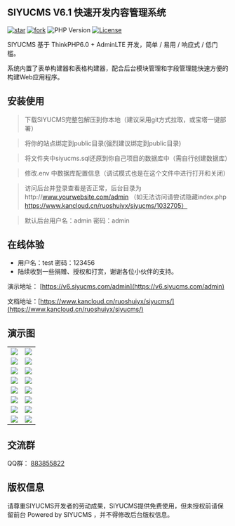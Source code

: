 ## SIYUCMS V6.1 快速开发内容管理系统

[![star](https://gitee.com/ruoshuiyx/tp6/badge/star.svg?theme=dark)](https://gitee.com/ruoshuiyx/tp6/stargazers)
[![fork](https://gitee.com/ruoshuiyx/tp6/badge/fork.svg?theme=gray)](https://gitee.com/ruoshuiyx/tp6/members)
![PHP Version](https://img.shields.io/badge/php-%3E%3D7.2-orange)
[![License](https://img.shields.io/badge/license-MIT-brightgreen)](https://gitee.com/ruoshuiyx/tp6/blob/master/LICENSE)

SIYUCMS 基于 ThinkPHP6.0 + AdminLTE 开发，简单 / 易用 / 响应式 / 低门槛。

系统内置了表单构建器和表格构建器，配合后台模块管理和字段管理能快速方便的构建Web应用程序。


## 安装使用

> 下载SIYUCMS完整包解压到你本地（建议采用git方式拉取，或宝塔一键部署）

> 将你的站点绑定到public目录(强烈建议绑定到public目录)

> 将文件夹中siyucms.sql还原到你自己项目的数据库中（需自行创建数据库）

> 修改.env 中数据库配置信息（调试模式也是在这个文件中进行打开和关闭）

> 访问后台并登录查看是否正常，后台目录为http://www.yourwebsite.com/admin （如无法访问请尝试隐藏index.php https://www.kancloud.cn/ruoshuiyx/siyucms/1032705）

> 默认后台用户名：admin 密码：admin

## 在线体验
- 用户名：test 密码：123456
- 陆续收到一些捐赠、授权和打赏，谢谢各位小伙伴的支持。

演示地址：
[https://v6.siyucms.com/admin](https://v6.siyucms.com/admin)

文档地址：[https://www.kancloud.cn/ruoshuiyx/siyucms/](https://www.kancloud.cn/ruoshuiyx/siyucms/)

## 演示图

<table>
    <tr>
        <td><img src="https://oscimg.oschina.net/oscnet/up-b4b04b9033593ade89b42a20c7dbc4cdbd1.JPEG"/></td>
        <td><img src="https://oscimg.oschina.net/oscnet/up-f3d19bd061ed7046fb1d648ee4daaba3ab9.JPEG"/></td>
    </tr>
    <tr>
        <td><img src="https://oscimg.oschina.net/oscnet/up-1145a21c76fdc552d80010e299431c0a857.JPEG"/></td>
        <td><img src="https://oscimg.oschina.net/oscnet/up-96e50291450aed07bcd37362cc9d84e80a9.JPEG"/></td>
    </tr>
    <tr>
        <td><img src="https://oscimg.oschina.net/oscnet/up-cc975637268ec7c56f8f53d47ba4c8f53ca.JPEG"/></td>
        <td><img src="https://oscimg.oschina.net/oscnet/up-0fae3534357c5f4fe38c38520b38ec28e7a.JPEG"/></td>
    </tr>
	<tr>
        <td><img src="https://oscimg.oschina.net/oscnet/up-37dfb84b8a047cb5dd8b3153e7bfc688f4e.JPEG"/></td>
        <td><img src="https://oscimg.oschina.net/oscnet/up-b4b0d3c405f86527555b86c2f7a94bd2bbf.JPEG"/></td>
    </tr>	 
    <tr>
        <td><img src="https://oscimg.oschina.net/oscnet/up-7f917fb75032f0eedd7ab4b8944cdf55b6c.JPEG"/></td>
        <td><img src="https://oscimg.oschina.net/oscnet/up-afe8a9ec02ecb9299c30be835fea4fbee42.JPEG"/></td>
    </tr>
	<tr>
        <td><img src="https://oscimg.oschina.net/oscnet/up-b28d0574a8984e016ecab0d54d8c5ae43d5.JPEG"/></td>
        <td><img src="https://oscimg.oschina.net/oscnet/up-1fb975c7931d5f946054b6ab5ffe1ff190f.JPEG"/></td>
    </tr>
	<tr>
        <td><img src="https://oscimg.oschina.net/oscnet/up-b6a8f7507b23b414b61bef796ab213f2b78.JPEG"/></td>
        <td><img src="https://oscimg.oschina.net/oscnet/up-7f9fb85d0727aa87b717d95ef0e6f7e30d1.JPEG"/></td>
    </tr>
	<tr>
        <td><img src="https://oscimg.oschina.net/oscnet/up-bc84053e8b6250e57d42f3c0b03980a799d.JPEG"/></td>
        <td><img src="https://oscimg.oschina.net/oscnet/up-85a769ccbb17fb074053296094e3e3e4ac9.JPEG"/></td>
    </tr>
</table>

## 交流群

QQ群： 
[883855822](https://qm.qq.com/cgi-bin/qm/qr?k=yPFJoUxXBYhHoGxh5lLSp3mpAdgw1v8x&jump_from=webapi)

## 版权信息

请尊重SIYUCMS开发者的劳动成果，SIYUCMS提供免费使用，但未授权前请保留前台 Powered by SIYUCMS ，并不得修改后台版权信息。